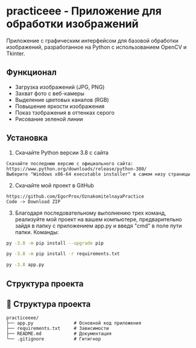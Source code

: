 # practiceee - Приложение для обработки изображений

Приложение с графическим интерфейсом для базовой обработки изображений, разработанное на Python с использованием OpenCV и Tkinter.

##  Функционал

-  Загрузка изображений (JPG, PNG)
-  Захват фото с веб-камеры
-  Выделение цветовых каналов (RGB)
-  Повышение яркости изображения
-  Показ тзображения в оттенках серого
-  Рисование зеленой линии
##  Установка
1. Скачайте Python версии 3.8 с сайта
```download
Скачайте последнюю версию с официального сайта: 
https://www.python.org/downloads/release/python-380/
Выберите "Windows x86-64 executable installer" в самом низу страницы
```
2. Скачайте мой проект в GitHub
```download
https://github.com/EgorProx/OznakomitelnayaPractice
Code -> Download ZIP
```
3. Благодаря последовательному выполнению трех команд, реализуйте
мой проект на вашем компьютере, предварительно зайдя в папку с приложением
app.py и введя "cmd" в поле пути папки.
Команды:
```bash
py -3.8 -m pip install --upgrade pip
```
```bash
py -3.8 -m pip install -r requirements.txt
```
```bash
py -3.8 app.py
```
## Структура проекта

## 📂 Структура проекта
```
practiceeee/
├── app.py               # Основной код приложения
├── requirements.txt     # Зависимости
├── README.md            # Документация
└── .gitignore           # Гитигнор
```